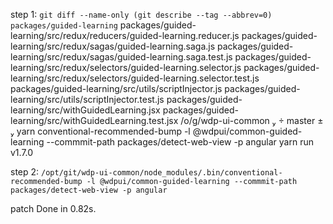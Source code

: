 step 1:  `git diff --name-only (git describe --tag --abbrev=0) packages/guided-learning`
packages/guided-learning/src/redux/reducers/guided-learning.reducer.js
packages/guided-learning/src/redux/sagas/guided-learning.saga.js
packages/guided-learning/src/redux/sagas/guided-learning.saga.test.js
packages/guided-learning/src/redux/selectors/guided-learning.selector.js
packages/guided-learning/src/redux/selectors/guided-learning.selector.test.js
packages/guided-learning/src/utils/scriptInjector.js
packages/guided-learning/src/utils/scriptInjector.test.js
packages/guided-learning/src/withGuidedLearning.jsx
packages/guided-learning/src/withGuidedLearning.test.jsx
 /o/g/wdp-ui-common   master ±  yarn conventional-recommended-bump -l @wdpui/common-guided-learning  --commmit-path packages/detect-web-view  -p angular
yarn run v1.7.0


step 2: `/opt/git/wdp-ui-common/node_modules/.bin/conventional-recommended-bump -l @wdpui/common-guided-learning --commmit-path packages/detect-web-view -p angular`

patch
Done in 0.82s.